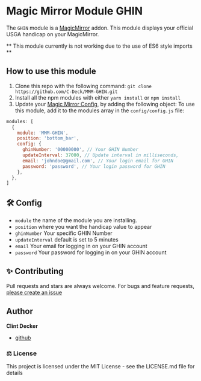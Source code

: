 # Magic Mirror Module GHIN

The `GHIN` module is a <a href="https://github.com/MichMich/MagicMirror">MagicMirror</a> addon.
This module displays your official USGA handicap on your MagicMirror.

** This module currently is not working due to the use of ES6 style imports **

## How to use this module

1. Clone this repo with the following command: `git clone https://github.com/C-Deck/MMM-GHIN.git`
1. Install all the npm modules with either `yarn install` or `npm install`
1. Update your [Magic Mirror Config](https://github.com/MichMich/MagicMirror/blob/master/config/config.js.sample), by adding the following object:
   To use this module, add it to the modules array in the `config/config.js` file:

```javascript
modules: [
  {
    module: 'MMM-GHIN',
    position: 'bottom_bar',
    config: {
      ghinNumber: '00000000', // Your GHIN Number
      updateInterval: 37000, // Update interval in milliseconds,
      email: 'johndoe@gmail.com', // Your login email for GHIN
      password: 'password', // Your login password for GHIN
    },
  },
]
```

## 🛠️ Config

- `module` the name of the module you are installing.
- `position` where you want the handicap value to appear
- `ghinNumber` Your specific GHIN Number
- `updateInterval` default is set to 5 minutes
- `email` Your email for logging in on your GHIN account
- `password` Your password for logging in on your GHIN account

## ✨ Contributing

Pull requests and stars are always welcome. For bugs and feature requests, [please create an issue](https://github.com/C-Deck/mmm-ghin/issues)

## Author

**Clint Decker**

- [github](https://www.github.com/C-Deck)

### ⚖️ License

This project is licensed under the MIT License - see the LICENSE.md file for details
